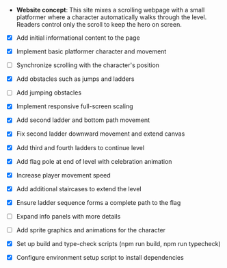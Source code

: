 - **Website concept**: This site mixes a scrolling webpage with a small platformer where a character automatically walks through the level. Readers control only the scroll to keep the hero on screen.
- [x] Add initial informational content to the page
- [x] Implement basic platformer character and movement
- [ ] Synchronize scrolling with the character's position
- [x] Add obstacles such as jumps and ladders
- [ ] Add jumping obstacles
- [x] Implement responsive full-screen scaling
- [x] Add second ladder and bottom path movement
- [x] Fix second ladder downward movement and extend canvas
- [x] Add third and fourth ladders to continue level
- [x] Add flag pole at end of level with celebration animation
- [x] Increase player movement speed
- [x] Add additional staircases to extend the level
- [x] Ensure ladder sequence forms a complete path to the flag
- [ ] Expand info panels with more details
- [ ] Add sprite graphics and animations for the character
- [x] Set up build and type-check scripts (npm run build, npm run typecheck)

- [x] Configure environment setup script to install dependencies
